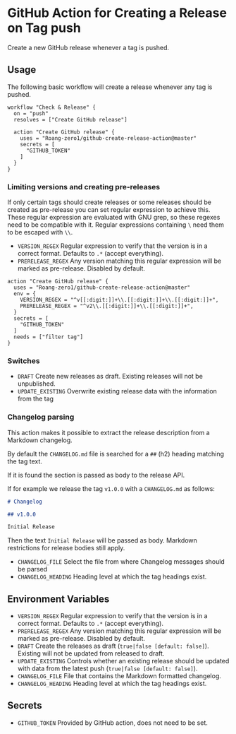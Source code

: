 # GitHub Action for Creating a Release on Tag push

Create a new GitHub release whenever a tag is pushed.

## Usage

The following basic workflow will create a release whenever any tag is pushed.

```github-actions
workflow "Check & Release" {
  on = "push"
  resolves = ["Create GitHub release"]

  action "Create GitHub release" {
    uses = "Roang-zero1/github-create-release-action@master"
    secrets = [
      "GITHUB_TOKEN"
    ]
  }
}
```

### Limiting versions and creating pre-releases

If only certain tags should create releases or some releases should be created as pre-release you can set regular expression to achieve this.
These regular expression are evaluated with GNU grep, so these regexes need to be compatible with it.
Regular expressions containing `\` need them to be escaped with `\\`.

* `VERSION_REGEX` Regular expression to verify that the version is in a correct format. Defaults to `.*` (accept everything).
* `PRERELEASE_REGEX` Any version matching this regular expression will be marked as pre-release. Disabled by default.

```github-actions
action "Create GitHub release" {
  uses = "Roang-zero1/github-create-release-action@master"
  env = {
    VERSION_REGEX = "^v[[:digit:]]+\\.[[:digit:]]+\\.[[:digit:]]+",
    PRERELEASE_REGEX = "^v2\\.[[:digit:]]+\\.[[:digit:]]+",
  }
  secrets = [
    "GITHUB_TOKEN"
  ]
  needs = ["filter tag"]
}

```

### Switches

* `DRAFT` Create new releases as draft. Existing releases will not be unpublished.
* `UPDATE_EXISTING` Overwrite existing release data with the information from the tag

### Changelog parsing

This action makes it possible to extract the release description from a Markdown changelog.

By default the `CHANGELOG.md` file is searched for a `##` (h2) heading matching the tag text.

If it is found the section is passed as body to the release API.

If for example we release the tag `v1.0.0` with a `CHANGELOG.md` as follows:

```Markdown
# Changelog

## v1.0.0

Initial Release
```

Then the text `Initial Release` will be passed as body.
Markdown restrictions for release bodies still apply.

* `CHANGELOG_FILE` Select the file from where Changelog messages should be parsed
* `CHANGELOG_HEADING` Heading level at which the tag headings exist.

## Environment Variables

* `VERSION_REGEX` Regular expression to verify that the version is in a correct format. Defaults to `.*` (accept everything).
* `PRERELEASE_REGEX` Any version matching this regular expression will be marked as pre-release. Disabled by default.
* `DRAFT` Create the releases as draft (`true|false [default: false]`). Existing will not be updated from released to draft.
* `UPDATE_EXISTING` Controls whether an existing release should be updated with data from the latest push (`true|false [default: false]`).
* `CHANGELOG_FILE` File that contains the Markdown formatted changelog.
* `CHANGELOG_HEADING` Heading level at which the tag headings exist.

## Secrets

* `GITHUB_TOKEN` Provided by GitHub action, does not need to be set.
